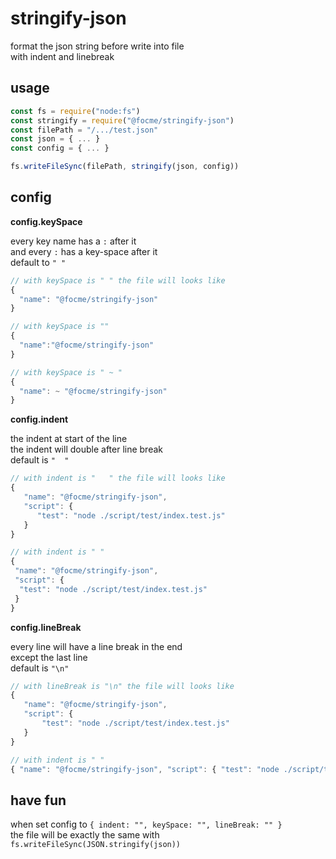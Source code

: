 # stringify-json

format the json string before write into file  
with indent and linebreak

## usage  

```javascript
const fs = require("node:fs")
const stringify = require("@focme/stringify-json")
const filePath = "/.../test.json"
const json = { ... }
const config = { ... }

fs.writeFileSync(filePath, stringify(json, config))
```

## config  

**config.keySpace**  

every key name has a `:` after it  
and every `:` has a key-space after it  
default to `" "`

```javascript
// with keySpace is " " the file will looks like
{
  "name": "@focme/stringify-json"
}

// with keySpace is ""
{
  "name":"@focme/stringify-json"
}

// with keySpace is " ~ "
{
  "name": ~ "@focme/stringify-json"
}
```

**config.indent**  

the indent at start of the line  
the indent will double after line break  
default is `"  "`

```javascript
// with indent is "   " the file will looks like
{
   "name": "@focme/stringify-json",
   "script": {
      "test": "node ./script/test/index.test.js"
   }
}

// with indent is " "
{
 "name": "@focme/stringify-json",
 "script": {
  "test": "node ./script/test/index.test.js"
 }
}
```

**config.lineBreak**  

every line will have a line break in the end  
except the last line  
default is `"\n"`

```javascript
// with lineBreak is "\n" the file will looks like
{
   "name": "@focme/stringify-json",
   "script": {
       "test": "node ./script/test/index.test.js"
   }
}

// with indent is " "
{ "name": "@focme/stringify-json", "script": { "test": "node ./script/test/index.test.js" } }
```

## have fun  

when set config to `{ indent: "", keySpace: "", lineBreak: "" }`  
the file will be exactly the same with `fs.writeFileSync(JSON.stringify(json))`